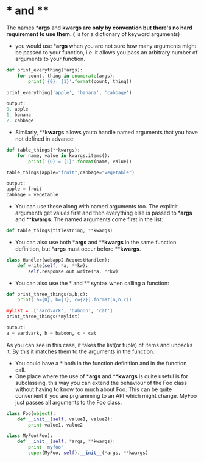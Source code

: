 # * and **
The names ***args** and ****kwargs** are only by convention but there's no hard requirement to use them. (** is for a dictionary of keyword arguments)

- you would use ***args** when you are not sure how many arguments might be passed to your function, i.e. it allows you pass an arbitrary number of arguments to your function.

```python
def print_everything(*args):
	for count, thing in enumerate(args):
		print('{0}. {1}'.format(count, thing))

print_everything('apple', 'banana', 'cabbage')

output:
0. apple
1. banana
2. cabbage
```


- Similarly, ****kwargs** allows youto handle named arguments that you have not defined in advance:

```python
def table_things(**kwargs):
	for name, value in kwargs.items():
		print('{0} = {1}'.format(name, value))

table_things(apple="fruit",cabbage="vegetable")

output:
apple = fruit
cabbage = vegetable
```

- You can use these along with named arguments too. The explicit arguments get values first and then everything else is passed to ***args** and ****kwargs**. The named arguments come first in the list:

```python
def table_things(titlestring, **kwargs)
```
- You can also use both ***args** and ****kwargs** in the same function definition, but ***args** must occur before ****kwargs**. 

```python
class Handler(webapp2.RequestHandler):
    def write(self, *a, **kw):
        self.response.out.write(*a, **kw)
```

- You can also use the * and ** syntax when calling a function:

```python
def print_three_things(a,b,c):
	print('a={0}, b={1}, c={2}].format(a,b,c))

mylist =  ['aardvark', 'baboon', 'cat']
print_three_things(*mylist)

outout:
a = aardvark, b = baboon, c = cat
```
As you can see in this case, it takes the list(or tuple) of items and unpacks it. By this it matches them to the arguments in the function.

- You could have a * both in the function definition and in the function call.
- One place where the use of ***args** and ****kwargs** is quite useful is for subclassing, this way you can extend the behaviour of the Foo class without having to know too much about Foo. This can be quite convenient if you are prgramming to an API which might change. MyFoo just passes all arguments to the Foo class.

```python
class Foo(object):
	def __init__(self, value1, value2):
		print value1, value2

class MyFoo(Foo):
	def __init__(self, *args, **kwargs):
		print 'myfoo'
		super(MyFoo, self).__init__(*args, **kwargs)
```